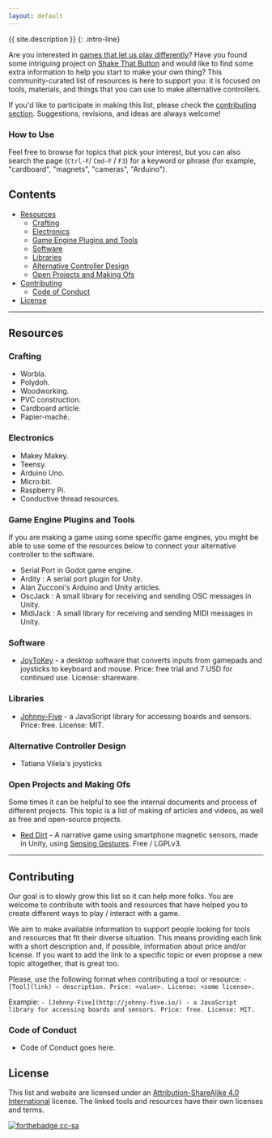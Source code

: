 ```yaml
---
layout: default
---
```


{{ site.description }}
{: .intro-line}

Are you interested in [games that let us play differently](http://shakethatbutton.com/about-alternative-controllers/)? Have you found some intriguing project on [Shake That Button](http://shakethatbutton.com/) and would like to find some extra information to help you start to make your own thing? This community-curated list of resources is here to support you: it is focused on tools, materials, and things that you can use to make alternative controllers.

If you'd like to participate in making this list, please check the [contributing section](#contributing). Suggestions, revisions, and ideas are always welcome!

### How to Use

Feel free to browse for topics that pick your interest, but you can also search the page (`Ctrl-F`/ `Cmd-F` / `F3`) for a keyword or phrase (for example, "cardboard", "magnets", "cameras", "Arduino").

## Contents <!-- omit in toc -->

- [Resources](#resources)
  - [Crafting](#crafting)
  - [Electronics](#electronics)
  - [Game Engine Plugins and Tools](#game-engine-plugins-and-tools)
  - [Software](#software)
  - [Libraries](#libraries)
  - [Alternative Controller Design](#alternative-controller-design)
  - [Open Projects and Making Ofs](#open-projects-and-making-ofs)
- [Contributing](#contributing)
  - [Code of Conduct](#code-of-conduct)
- [License](#license)

---

## Resources

### Crafting

- Worbla.
- Polydoh.
- Woodworking.
- PVC construction.
- Cardboard article.
- Papier-maché.

### Electronics

- Makey Makey.
- Teensy.
- Arduino Uno.
- Micro:bit.
- Raspberry Pi.
- Conductive thread resources.

### Game Engine Plugins and Tools

If you are making a game using some specific game engines, you might be able to use some of the resources below to connect your alternative controller to the software.

- Serial Port in Godot game engine.
- Ardity : A serial port plugin for Unity.
- Alan Zucconi's Arduino and Unity articles.
- OscJack : A small library for receiving and sending OSC messages in Unity.
- MidiJack : A small library for receiving and sending MIDI messages in Unity.

### Software

- [JoyToKey](https://joytokey.net/en/) - a desktop software that converts inputs from gamepads and joysticks to keyboard and mouse. Price: free trial and 7 USD for continued use. License: shareware.

### Libraries

- [Johnny-Five](http://johnny-five.io/) - a JavaScript library for accessing boards and sensors. Price: free. License: MIT.


### Alternative Controller Design

- Tatiana Vilela's joysticks

### Open Projects and Making Ofs

Some times it can be helpful to see the internal documents and process of different projects. This topic is a list of making of articles and videos, as well as free and open-source projects. 

- [Red Dirt](https://github.com/enricllagostera/RedDirt) - A narrative game using smartphone magnetic sensors, made in Unity, using [Sensing Gestures](https://github.com/enricllagostera/SensingGestures). Free / LGPLv3.

---

## Contributing

Our goal is to slowly grow this list so it can help more folks. You are welcome to contribute with tools and resources that have helped you to create different ways to play / interact with a game.

We aim to make available information to support people looking for tools and resources that fit their diverse situation. This means providing each link with a short description and, if possible, information about price and/or license. If you want to add the link to a specific topic or even propose a new topic altogether, that is great too.

Please, use the following format when contributing a tool or resource: `- [Tool](link) — description. Price: <value>. License: <some license>.`

Example: `- [Johnny-Five](http://johnny-five.io/) - a JavaScript library for accessing boards and sensors. Price: free. License: MIT.`

### Code of Conduct

- Code of Conduct goes here.

## License

This list and website are licensed under an [Attribution-ShareAlike 4.0 International](https://creativecommons.org/licenses/by-sa/4.0) license. The linked tools and resources have their own licenses and terms.

[![forthebadge cc-sa](http://ForTheBadge.com/images/badges/cc-sa.svg)](https://creativecommons.org/licenses/by-sa/4.0)